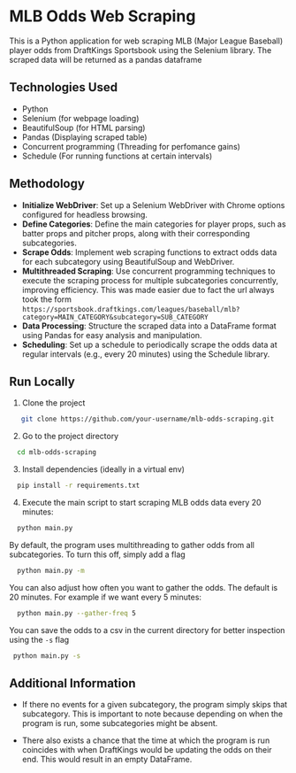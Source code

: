 
# MLB Odds Web Scraping
This is a Python application for web scraping MLB (Major League Baseball)
player odds from DraftKings Sportsbook using the Selenium library. The scraped data
will be returned as a pandas dataframe



## Technologies Used
- Python
- Selenium (for webpage loading)
- BeautifulSoup (for HTML parsing)
- Pandas (Displaying scraped table)
- Concurrent programming (Threading for perfomance gains)
- Schedule (For running functions at certain intervals)
## Methodology
- **Initialize WebDriver**: Set up a Selenium WebDriver with Chrome options configured for headless browsing.
- **Define Categories**: Define the main categories for player props, such as batter props and pitcher props, along with their corresponding subcategories.
- **Scrape Odds**: Implement web scraping functions to extract odds data for each subcategory using BeautifulSoup and WebDriver.
- **Multithreaded Scraping**: Use concurrent programming techniques to execute the scraping process for multiple subcategories concurrently, improving efficiency. This was made easier due to fact the url always took the form `https://sportsbook.draftkings.com/leagues/baseball/mlb?category=MAIN_CATEGORY&subcategory=SUB_CATEGORY`
- **Data Processing**: Structure the scraped data into a DataFrame format using Pandas for easy analysis and manipulation.
- **Scheduling**: Set up a schedule to periodically scrape the odds data at regular intervals (e.g., every 20 minutes) using the Schedule library.
## Run Locally

1. Clone the project

```bash
   git clone https://github.com/your-username/mlb-odds-scraping.git
```

2. Go to the project directory

```bash
  cd mlb-odds-scraping
```

3. Install dependencies (ideally in a virtual env)

```bash
  pip install -r requirements.txt
```

4. Execute the main script to start scraping MLB odds data every 20 minutes:

```bash
  python main.py

```

By default, the program uses multithreading to gather odds from all subcategories. To turn this off, simply add a flag

```bash
  python main.py -m

```

You can also adjust how often you want to gather the odds. The default is 20 minutes. For example if we want every 5 minutes:

```bash
  python main.py --gather-freq 5

```
 You can save the odds to a csv in the current directory for better inspection using the `-s` flag 
 ```bash
  python main.py -s

```

## Additional Information
- If there no events for a given subcategory, the program simply skips that subcategory. This is important to note because depending on when the program is run, some subcategories might be absent.

- There also exists a chance that the time at which the program is run coincides with when DraftKings would be updating the odds on their end. This would result in an empty DataFrame.